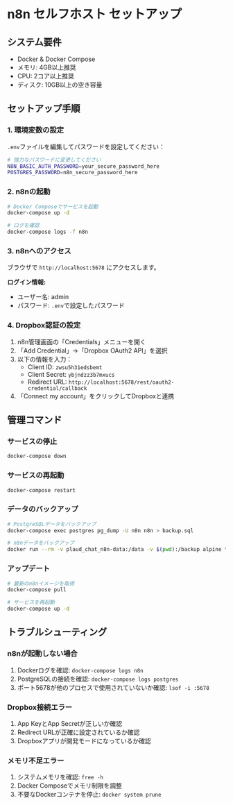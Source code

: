 # n8n セルフホスト セットアップ

## システム要件
- Docker & Docker Compose
- メモリ: 4GB以上推奨
- CPU: 2コア以上推奨
- ディスク: 10GB以上の空き容量

## セットアップ手順

### 1. 環境変数の設定
`.env`ファイルを編集してパスワードを設定してください：

```bash
# 強力なパスワードに変更してください
N8N_BASIC_AUTH_PASSWORD=your_secure_password_here
POSTGRES_PASSWORD=n8n_secure_password_here
```

### 2. n8nの起動
```bash
# Docker Composeでサービスを起動
docker-compose up -d

# ログを確認
docker-compose logs -f n8n
```

### 3. n8nへのアクセス
ブラウザで `http://localhost:5678` にアクセスします。

**ログイン情報:**
- ユーザー名: admin
- パスワード: `.env`で設定したパスワード

### 4. Dropbox認証の設定
1. n8n管理画面の「Credentials」メニューを開く
2. 「Add Credential」→「Dropbox OAuth2 API」を選択
3. 以下の情報を入力：
   - Client ID: `zwsu5h31edsbemt`
   - Client Secret: `ybjndzz3b7mxucs`
   - Redirect URL: `http://localhost:5678/rest/oauth2-credential/callback`
4. 「Connect my account」をクリックしてDropboxと連携

## 管理コマンド

### サービスの停止
```bash
docker-compose down
```

### サービスの再起動
```bash
docker-compose restart
```

### データのバックアップ
```bash
# PostgreSQLデータをバックアップ
docker-compose exec postgres pg_dump -U n8n n8n > backup.sql

# n8nデータをバックアップ
docker run --rm -v plaud_chat_n8n-data:/data -v $(pwd):/backup alpine tar czf /backup/n8n-backup.tar.gz -C /data .
```

### アップデート
```bash
# 最新のn8nイメージを取得
docker-compose pull

# サービスを再起動
docker-compose up -d
```

## トラブルシューティング

### n8nが起動しない場合
1. Dockerログを確認: `docker-compose logs n8n`
2. PostgreSQLの接続を確認: `docker-compose logs postgres`
3. ポート5678が他のプロセスで使用されていないか確認: `lsof -i :5678`

### Dropbox接続エラー
1. App KeyとApp Secretが正しいか確認
2. Redirect URLが正確に設定されているか確認
3. Dropboxアプリが開発モードになっているか確認

### メモリ不足エラー
1. システムメモリを確認: `free -h`
2. Docker Composeでメモリ制限を調整
3. 不要なDockerコンテナを停止: `docker system prune`
